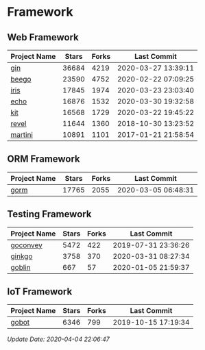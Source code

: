 # Framework

## Web Framework

| Project Name | Stars | Forks | Last Commit |
| ------------ | ----- | ----- | ----------- |
| [gin](https://github.com/gin-gonic/gin) | 36684 | 4219 | 2020-03-27 13:39:11 |
| [beego](https://github.com/astaxie/beego) | 23590 | 4752 | 2020-02-22 07:09:25 |
| [iris](https://github.com/kataras/iris) | 17845 | 1974 | 2020-03-23 23:03:40 |
| [echo](https://github.com/labstack/echo) | 16876 | 1532 | 2020-03-30 19:32:58 |
| [kit](https://github.com/go-kit/kit) | 16568 | 1729 | 2020-03-22 19:45:22 |
| [revel](https://github.com/revel/revel) | 11644 | 1360 | 2018-10-30 13:23:52 |
| [martini](https://github.com/go-martini/martini) | 10891 | 1101 | 2017-01-21 21:58:54 |

## ORM Framework

| Project Name | Stars | Forks | Last Commit |
| ------------ | ----- | ----- | ----------- |
| [gorm](https://github.com/jinzhu/gorm) | 17765 | 2055 | 2020-03-05 06:48:31 |

## Testing Framework

| Project Name | Stars | Forks | Last Commit |
| ------------ | ----- | ----- | ----------- |
| [goconvey](https://github.com/smartystreets/goconvey) | 5472 | 422 | 2019-07-31 23:36:26 |
| [ginkgo](https://github.com/onsi/ginkgo) | 3758 | 370 | 2020-03-31 08:27:34 |
| [goblin](https://github.com/franela/goblin) | 667 | 57 | 2020-01-05 21:59:37 |

## IoT Framework

| Project Name | Stars | Forks | Last Commit |
| ------------ | ----- | ----- | ----------- |
| [gobot](https://github.com/hybridgroup/gobot) | 6346 | 799 | 2019-10-15 17:19:34 |

*Update Date: 2020-04-04 22:06:47*